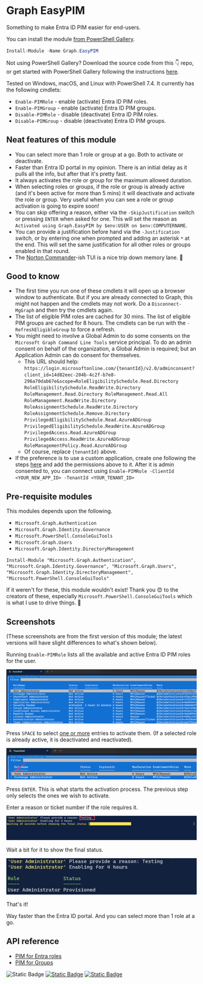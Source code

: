 # Graph EasyPIM
Something to make Entra ID PIM easier for end-users. 

You can install the module [from PowerShell Gallery](https://www.powershellgallery.com/packages/Graph.EasyPIM/). 

```powershell
Install-Module -Name Graph.EasyPIM
```

Not using PowerShell Gallery? Download the source code from this 👇 repo, or get started with PowerShell Gallery following the instructions [here](https://learn.microsoft.com/en-gb/powershell/gallery/getting-started?view=powershellget-3.x).

Tested on Windows, macOS, and Linux with PowerShell 7.4. It currently has the following cmdlets:

- `Enable-PIMRole` - enable (activate) Entra ID PIM roles.
- `Enable-PIMGroup` - enable (activate) Entra ID PIM groups.
- `Disable-PIMRole` - disable (deactivate) Entra ID PIM roles.
- `Disable-PIMGroup` - disable (deactivate) Entra ID PIM groups.

## Neat features of this module
- You can select more than 1 role or group at a go. Both to activate or deactivate. 
- Faster than Entra ID portal in my opinion. There is an initial delay as it pulls all the info, but after that it's pretty fast. 
- It always activates the role or group for the maximum allowed duration. 
- When selecting roles or groups, if the role or group is already active (and it's been active for more than 5 mins) it will deactivate and activate the role or group. Very useful when you can see a role or group activation is going to expire soon!
- You can skip offering a reason, either via the `-SkipJustification` switch or pressing `ENTER` when asked for one. This will set the reason as `Activated using Graph.EasyPIM by $env:USER on $env:COMPUTERNAME`. 
- You can provide a justification before hand via the `-Justification` switch, or by entering one when prompted and adding an asterisk `*` at the end. This will set the same justification for all other roles or groups enabled in that round. 
- The [Norton Commander](https://en.wikipedia.org/wiki/Norton_Commander)-ish TUI is a nice trip down memory lane. 🙂

## Good to know
- The first time you run one of these cmdlets it will open up a browser window to authenticate. But if you are already connected to Graph, this might not happen and the cmdlets may not work. Do a `Disconnect-MgGraph` and then try the cmdlets again. 
- The list of eligible PIM roles are cached for 30 mins. The list of eligible PIM groups are cached for 8 hours. The cmdlets can be run with the `-RefreshEligibleGroup` to force a refresh. 
- You might need to involve a Global Admin to do some consents on the `Microsoft Graph Command Line Tools` service principal. To do an admin consent on behalf of the organization, a Global Admin is required; but an Application Admin can do consent for themselves. 
    - This URL should help: `https://login.microsoftonline.com/{tenantId}/v2.0/adminconsent?client_id=14d82eec-204b-4c2f-b7e8-296a70dab67e&scope=RoleEligibilitySchedule.Read.Directory RoleEligibilitySchedule.ReadWrite.Directory RoleManagement.Read.Directory RoleManagement.Read.All RoleManagement.ReadWrite.Directory RoleAssignmentSchedule.ReadWrite.Directory RoleAssignmentSchedule.Remove.Directory PrivilegedEligibilitySchedule.Read.AzureADGroup PrivilegedEligibilitySchedule.ReadWrite.AzureADGroup PrivilegedAccess.Read.AzureADGroup PrivilegedAccess.ReadWrite.AzureADGroup RoleManagementPolicy.Read.AzureADGroup`
    - Of course, replace `{tenantId}` above.
- If the preference is to use a custom application, create one following the steps [here](https://learn.microsoft.com/en-us/powershell/microsoftgraph/authentication-commands?view=graph-powershell-1.0#use-delegated-access-with-a-custom-application-for-microsoft-graph-powershell) and add the permissions above to it. After it is admin consented to, you can connect using `Enable-PIMRole -ClientId <YOUR_NEW_APP_ID> -TenantId <YOUR_TENANT_ID>`

## Pre-requisite modules
This modules depends upon the following. 

- `Microsoft.Graph.Authentication`
- `Microsoft.Graph.Identity.Governance`
- `Microsoft.PowerShell.ConsoleGuiTools`
- `Microsoft.Graph.Users`
- `Microsoft.Graph.Identity.DirectoryManagement`

```
Install-Module "Microsoft.Graph.Authentication", "Microsoft.Graph.Identity.Governance", "Microsoft.Graph.Users", "Microsoft.Graph.Identity.DirectoryManagement", "Microsoft.PowerShell.ConsoleGuiTools"
```

If it weren't for these, this module wouldn't exist! Thank you 😍 to the creators of these, especially `Microsoft.PowerShell.ConsoleGuiTools` which is what I use to drive things. 🙏

## Screenshots
(These screenshots are from the first version of this module; the latest versions will have slight differences to what's shown below).

Running `Enable-PIMRole` lists all the available and active Entra ID PIM roles for the user.

![image-20241006172734455](assets/image-20241006172734455.png)

Press `SPACE` to select <u>one or more</u> entries to activate them. (If a selected role is already active, it is deactivated and reactivated).

![image-20241006172840346](assets/image-20241006172840346.png)

Press `ENTER`. This is what starts the activation process. The previous step only selects the ones we wish to activate.

Enter a reason or ticket number if the role requires it. 

![image-20241006173010679](assets/image-20241006173010679.png)

Wait a bit for it to show the final status. 

![image-20241006173033656](assets/image-20241006173033656.png)

That's it! 

Way faster than the Entra ID portal. And you can select more than 1 role at a go. 

## API reference
- [PIM for Entra roles](https://learn.microsoft.com/en-us/graph/api/resources/privilegedidentitymanagementv3-overview?view=graph-rest-1.0) 
- [PIM for Groups](https://learn.microsoft.com/en-us/graph/api/resources/privilegedidentitymanagement-for-groups-api-overview?view=graph-rest-1.0)

![Static Badge](https://img.shields.io/badge/mentioned%20in-x) [![Static Badge](https://img.shields.io/badge/65-x?label=entra%20news&link=https%3A%2F%2Fentra.news%2Fp%2Fentra-id-news-65-this-week-in-microsoft%3Fopen%3Dfalse%23%25C2%25A7learn)](https://entra.news/p/entra-id-news-65-this-week-in-microsoft?open=false#%C2%A7learn) [![Static Badge](https://img.shields.io/badge/66-x?label=entra%20news&link=https%3A%2F%2Fentra.news%2Fp%2Fentra-news-66-this-week-in-microsoft%3Fopen%3Dfalse%23%25C2%25A7from-the-community)](https://entra.news/p/entra-news-66-this-week-in-microsoft?open=false#%C2%A7from-the-community)